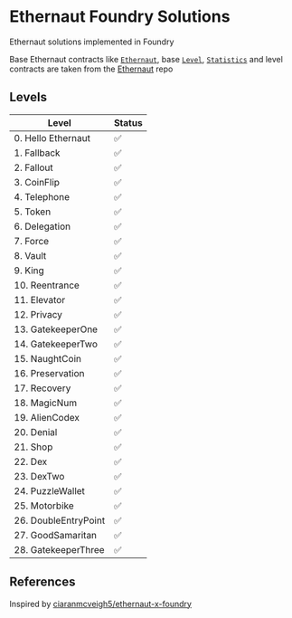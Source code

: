 # Ethernaut Foundry Solutions

Ethernaut solutions implemented in Foundry

Base Ethernaut contracts like [`Ethernaut`](https://github.com/OpenZeppelin/ethernaut/blob/768071ef1d337a01d41261473687c095bd56f96f/contracts/contracts/Ethernaut.sol), base [`Level`](https://github.com/OpenZeppelin/ethernaut/blob/768071ef1d337a01d41261473687c095bd56f96f/contracts/contracts/levels/base/Level.sol), [`Statistics`](https://github.com/OpenZeppelin/ethernaut/blob/768071ef1d337a01d41261473687c095bd56f96f/contracts/contracts/metrics/Statistics.sol) and level contracts are taken from the [Ethernaut](https://github.com/OpenZeppelin/ethernaut) repo

## Levels

| Level                | Status |
| -------------------- | ------ |
| 0. Hello Ethernaut   | ✅     |
| 1. Fallback          | ✅     |
| 2. Fallout           | ✅     |
| 3. CoinFlip          | ✅     |
| 4. Telephone         | ✅     |
| 5. Token             | ✅     |
| 6. Delegation        | ✅     |
| 7. Force             | ✅     |
| 8. Vault             | ✅     |
| 9. King              | ✅     |
| 10. Reentrance       | ✅     |
| 11. Elevator         | ✅     |
| 12. Privacy          | ✅     |
| 13. GatekeeperOne    | ✅     |
| 14. GatekeeperTwo    | ✅     |
| 15. NaughtCoin       | ✅     |
| 16. Preservation     | ✅     |
| 17. Recovery         | ✅     |
| 18. MagicNum         | ✅     |
| 19. AlienCodex       | ✅     |
| 20. Denial           | ✅     |
| 21. Shop             | ✅     |
| 22. Dex              | ✅     |
| 23. DexTwo           | ✅     |
| 24. PuzzleWallet     | ✅     |
| 25. Motorbike        | ✅     |
| 26. DoubleEntryPoint | ✅     |
| 27. GoodSamaritan    | ✅     |
| 28. GatekeeperThree  | ✅     |

## References

Inspired by [ciaranmcveigh5/ethernaut-x-foundry](https://github.com/ciaranmcveigh5/ethernaut-x-foundry)
